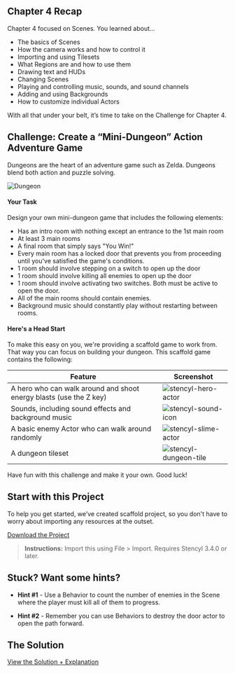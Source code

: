 ## Chapter 4 Recap

Chapter 4 focused on Scenes. You learned about...

* The basics of Scenes
* How the camera works and how to control it
* Importing and using Tilesets
* What Regions are and how to use them
* Drawing text and HUDs
* Changing Scenes
* Playing and controlling music, sounds, and sound channels
* Adding and using Backgrounds
* How to customize individual Actors

With all that under your belt, it’s time to take on the Challenge for Chapter 4.


## Challenge: Create a “Mini-Dungeon” Action Adventure Game

Dungeons are the heart of an adventure game such as Zelda. Dungeons blend both action and puzzle solving.

![Dungeon](http://static.stencyl.com/pedia2/ch4/challenge/image04.png)


#### Your Task
Design your own mini-dungeon game that includes the following elements:

* Has an intro room with nothing except an entrance to the 1st main room
* At least 3 main rooms
* A final room that simply says "You Win!"
* Every main room has a locked door that prevents you from proceeding until you've satisfied the game's conditions.
* 1 room should involve stepping on a switch to open up the door
* 1 room should involve killing all enemies to open up the door
* 1 room should involve activating two switches. Both must be active to open the door.
* All of the main rooms should contain enemies.
* Background music should constantly play without restarting between rooms.
 
#### Here's a Head Start
To make this easy on you, we're providing a scaffold game to work from. That way you can focus on building your dungeon. This scaffold game contains the following:


Feature | Screenshot
--- | ---
A hero who can walk around and shoot energy blasts (use the Z key) | ![stencyl-hero-actor](http://static.stencyl.com/pedia2/ch4/challenge/image01.png)
Sounds, including sound effects and background music | ![stencyl-sound-icon](http://static.stencyl.com/pedia2/ch4/challenge/image18.png)
A basic enemy Actor who can walk around randomly | ![stencyl-slime-actor](http://static.stencyl.com/pedia2/ch4/challenge/image09.png)
A dungeon tileset | ![stencyl-dungeon-tile](http://static.stencyl.com/pedia2/ch4/challenge/image16.png)

Have fun with this challenge and make it your own. Good luck!


## Start with this Project

To help you get started, we’ve created scaffold project, so you don't have to worry about importing any resources at the outset.

[Download the Project](http://static.stencyl.com/pedia2/ch4/Chapter4.stencyl)

> **Instructions:** Import this using File > Import. Requires Stencyl 3.4.0 or later.


## Stuck? Want some hints?

* **Hint #1** - Use a Behavior to count the number of enemies in the Scene where the player must kill all of them to progress.

* **Hint #2** - Remember you can use Behaviors to destroy the door actor to open the path forward.
 

## The Solution

<a role="button" class="btn btn-primary btn-lg action-button2" href="http://www.stencyl.com/help/viewArticle/166/">View the Solution + Explanation</a>
